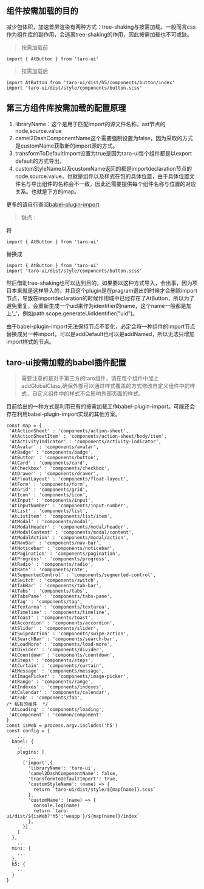## 组件按需加载的目的
减少包体积，加速首屏渲染有两种方式：tree-shaking与按需加载。一般而言css作为组件库的副作用，会逃离tree-shaking的作用，因此按需加载也不可或缺。
> 按需加载前
```
import { AtButton } from 'taro-ui'
```

> 按需加载后
```
import AtButton from 'taro-ui/dist/h5/components/button/index'
import 'taro-ui/dist/style/components/button.scss'
```

## 第三方组件库按需加载的配置原理
1. libraryName：这个是用于匹配import的源文件名称，ast节点的node.source.value
2. camel2DashComponentName这个需要强制设置为false，因为采取的方式是customName获取新的import源的方式。
3. transformToDefaultImport设置为true是因为taro-ui每个组件都是以export default的方式导出。
4. customStyleName以及customName返回的都是importdeclaration节点的node.source.value，也就是组件以及样式在包的具体位置，由于具体位置文件名与导出组件的名称会不一致，因此还需要提供每个组件名称与位置的对应关系。也就是下方的map。

更多的请自行查阅[babel-plugin-import](https://github.com/ant-design/babel-plugin-import)

> 缺点：

将
```
import { AtButton } from 'taro-ui'
```
替换成
```
import { AtButton } from 'taro-ui'
import 'taro-ui/dist/style/components/button.scss'
```
然后借助tree-shaking也可以达到目的，如果要以这种方式导入，会出事，因为项目本来就是这样导入的，并且这个plugin是在pragram退出的时候才会删除import节点，导致在importdeclaration的时候作用域中已经存在了AtButton，所以为了避免重复，会重新生成一个uid来作为identifier的name，这个name一般都是加上'_'，例如path.scope.generateUidIdentifier("uid")。

由于babel-plugin-import无法保持节点不变化，必定会将一种组件的import节点替换成另一种import，可以是addDefault也可以是addNamed，所以无法只增加import样式的节点。

## taro-ui按需加载的babel插件配置
> 需要注意的是对于第三方的taro组件，请在每个组件中加上addGlobalClass,确保外部可以通过样式覆盖的方式修改自定义组件中的样式，自定义组件中的样式不会影响外部页面的样式。

目前给出的一种方式是利用已有的按需加载工作babel-plugin-import。可能还会存在利用babel-plugin-import实现的其他方案。
```
const map = {
 'AtActionSheet' : 'components/action-sheet',
 'AtActionSheetItem' : 'components/action-sheet/body/item',
 'AtActivityIndicator' : 'components/activity-indicator',
 'AtAvatar' : 'components/avatar',
 'AtBadge' : 'components/badge',
 'AtButton' : 'components/button',
 'AtCard' : 'components/card',
 'AtCheckbox' : 'components/checkbox',
 'AtDrawer' : 'components/drawer',
 'AtFloatLayout' : 'components/float-layout',
 'AtForm' : 'components/form',
 'AtGrid' : 'components/grid',
 'AtIcon' : 'components/icon',
 'AtInput' : 'components/input',
 'AtInputNumber' : 'components/input-number',
 'AtList' : 'components/list',
 'AtListItem' : 'components/list/item',
 'AtModal' : 'components/modal',
 'AtModalHeader' : 'components/modal/header',
 'AtModalContent' : 'components/modal/content',
 'AtModalAction' : 'components/modal/action',
 'AtNavBar' : 'components/nav-bar',
 'AtNoticebar' : 'components/noticebar',
 'AtPagination' : 'components/pagination',
 'AtProgress' : 'components/progress',
 'AtRadio' : 'components/radio',
 'AtRate' : 'components/rate',
 'AtSegmentedControl' : 'components/segmented-control',
 'AtSwitch' : 'components/switch',
 'AtTabBar' : 'components/tab-bar',
 'AtTabs' : 'components/tabs',
 'AtTabsPane' : 'components/tabs-pane',
 'AtTag' : 'components/tag',
 'AtTextarea' : 'components/textarea',
 'AtTimeline' : 'components/timeline',
 'AtToast' : 'components/toast',
 'AtAccordion' : 'components/accordion',
 'AtSlider' : 'components/slider',
 'AtSwipeAction' : 'components/swipe-action',
 'AtSearchBar' : 'components/search-bar',
 'AtLoadMore' : 'components/load-more',
 'AtDivider' : 'components/divider',
 'AtCountdown' : 'components/countdown',
 'AtSteps' : 'components/steps',
 'AtCurtain' : 'components/curtain',
 'AtMessage' : 'components/message',
 'AtImagePicker' : 'components/image-picker',
 'AtRange' : 'components/range',
 'AtIndexes' : 'components/indexes',
 'AtCalendar' : 'components/calendar',
 'AtFab' : 'components/fab',
/* 私有的组件  */
 'AtLoading' : 'components/loading',
 'AtComponent' : 'common/component'
}
const isWeb = process.argv.includes('h5')
const config = {
    ...
  babel: {
    ...
    plugins: [
        ...
      ['import',{
        'libraryName': 'taro-ui',
        'camel2DashComponentName': false,
        'transformToDefaultImport': true,
        'customStyleName': (name) => {
          return `taro-ui/dist/style/${map[name]}.scss`
        },
        'customName': (name) => {
          console.log(name)
          return `taro-ui/dist/${isWeb?'h5':'weapp'}/${map[name]}/index`
        },
      }]
    ]
  },
    ...
  mini: {
    ...
  },
  h5: {
    ...
  }
}

```
